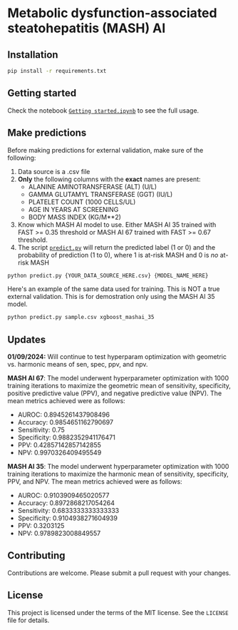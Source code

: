 # Metabolic dysfunction-associated steatohepatitis (MASH) AI

## Installation
```bash
pip install -r requirements.txt
```

## Getting started
Check the notebook [`Getting started.ipynb`](https://github.com/eriosta/mashai/blob/main/Getting%20started.ipynb) to see the full usage. 

## Make predictions
Before making predictions for external validation, make sure of the following:
1. Data source is a .csv file
2. **Only** the following columns with the **exact** names are present:
   - ALANINE AMINOTRANSFERASE (ALT) (U/L)
   - GAMMA GLUTAMYL TRANSFERASE (GGT) (IU/L)
   - PLATELET COUNT (1000 CELLS/UL)
   - AGE IN YEARS AT SCREENING
   - BODY MASS INDEX (KG/M**2)
3. Know which MASH AI model to use. Either MASH AI 35 trained with FAST >= 0.35 threshold or MASH AI 67 trained with FAST >= 0.67 threshold. 
4. The script [`predict.py`](https://github.com/eriosta/mashai/blob/main/predict.py) will return the predicted label (1 or 0) and the probability of prediction (1 to 0), where 1 is at-risk MASH and 0 is *no* at-risk MASH

```bash
python predict.py {YOUR_DATA_SOURCE_HERE.csv} {MODEL_NAME_HERE}
```
Here's an example of the same data used for training. This is NOT a true external validation. This is for demostration only using the MASH AI 35 model.
```bash
python predict.py sample.csv xgboost_mashai_35
```

## Updates
**01/09/2024:** Will continue to test hyperparam optimization with geometric vs. harmonic means of sen, spec, ppv, and npv. 

**MASH AI 67**: The model underwent hyperparameter optimization with 1000 training iterations to maximize the geometric mean of sensitivity, specificity, positive predictive value (PPV), and negative predictive value (NPV). The mean metrics achieved were as follows:
   - AUROC: 0.8945261437908496
   - Accuracy: 0.9854651162790697
   - Sensitivity: 0.75
   - Specificity: 0.9882352941176471
   - PPV: 0.42857142857142855
   - NPV: 0.9970326409495549

**MASH AI 35**: The model underwent hyperparameter optimization with 1000 training iterations to maximize the harmonic mean of sensitivity, specificity, PPV, and NPV. The mean metrics achieved were as follows:
   - AUROC: 0.9103909465020577
   - Accuracy: 0.8972868217054264
   - Sensitivity: 0.6833333333333333
   - Specificity: 0.9104938271604939
   - PPV: 0.3203125
   - NPV: 0.9789823008849557

## Contributing
Contributions are welcome. Please submit a pull request with your changes.

## License
This project is licensed under the terms of the MIT license. See the `LICENSE` file for details.